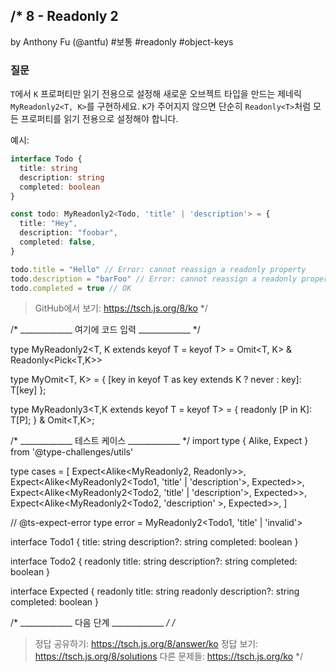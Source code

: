 /*
  8 - Readonly 2
  -------
  by Anthony Fu (@antfu) #보통 #readonly #object-keys

  ### 질문

  `T`에서 `K` 프로퍼티만 읽기 전용으로 설정해 새로운 오브젝트 타입을 만드는 제네릭 `MyReadonly2<T, K>`를 구현하세요. `K`가 주어지지 않으면 단순히 `Readonly<T>`처럼 모든 프로퍼티를 읽기 전용으로 설정해야 합니다.

  예시:

  ```ts
  interface Todo {
    title: string
    description: string
    completed: boolean
  }

  const todo: MyReadonly2<Todo, 'title' | 'description'> = {
    title: "Hey",
    description: "foobar",
    completed: false,
  }

  todo.title = "Hello" // Error: cannot reassign a readonly property
  todo.description = "barFoo" // Error: cannot reassign a readonly property
  todo.completed = true // OK
  ```

  > GitHub에서 보기: https://tsch.js.org/8/ko
*/

/* _____________ 여기에 코드 입력 _____________ */

type MyReadonly2<T, K extends keyof T = keyof T> = Omit<T, K> & Readonly<Pick<T,K>>

type MyOmit<T, K> = { [key in keyof T as key extends K ? never : key]: T[key] };

type MyReadonly3<T,K extends keyof T = keyof T> = {
  readonly [P in K]: T[P];
} & Omit<T,K>;

/* _____________ 테스트 케이스 _____________ */
import type { Alike, Expect } from '@type-challenges/utils'

type cases = [
  Expect<Alike<MyReadonly2<Todo1>, Readonly<Todo1>>>,
  Expect<Alike<MyReadonly2<Todo1, 'title' | 'description'>, Expected>>,
  Expect<Alike<MyReadonly2<Todo2, 'title' | 'description'>, Expected>>,
  Expect<Alike<MyReadonly2<Todo2, 'description' >, Expected>>,
]

// @ts-expect-error
type error = MyReadonly2<Todo1, 'title' | 'invalid'>

interface Todo1 {
  title: string
  description?: string
  completed: boolean
}

interface Todo2 {
  readonly title: string
  description?: string
  completed: boolean
}

interface Expected {
  readonly title: string
  readonly description?: string
  completed: boolean
}

/* _____________ 다음 단계 _____________ */
/*
  > 정답 공유하기: https://tsch.js.org/8/answer/ko
  > 정답 보기: https://tsch.js.org/8/solutions
  > 다른 문제들: https://tsch.js.org/ko
*/
